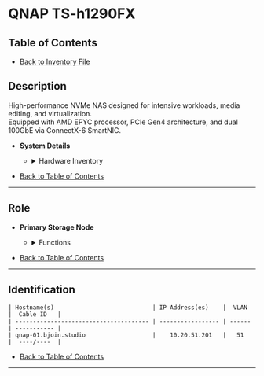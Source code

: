 # QNAP TS-h1290FX

## Table of Contents

- [Back to Inventory File](../inventory.md)

## Description
High-performance NVMe NAS designed for intensive workloads, media editing, and virtualization.  
Equipped with AMD EPYC processor, PCIe Gen4 architecture, and dual 100GbE via ConnectX-6 SmartNIC.

- **System Details**
    - <details>
        <summary>Hardware Inventory</summary>

        <details>
        <summary>CPU</summary>

            - AMD EPYC™ 7232P / 7302P  
            - Up to 16 cores, 32 threads  
            - 64-bit x86 architecture with AES-NI

        </details>

        <details>
        <summary>Memory</summary>

            - 64GB DDR4 ECC RDIMM (8×8GB)  
            - Max supported: 1TB (8×128GB)

        </details>

        <details>
        <summary>Storage</summary>

            - 12× 2.5" U.2 NVMe PCIe Gen4 x4 / SATA SSD bays  
            - Hot-swappable  
            - SSD cache acceleration supported  
            - Dual boot OS protection (5GB flash)

        </details>

        <details>
        <summary>Network Interfaces</summary>

            - 2× 100GbE via [ConnectX-6 SmartNIC](https://www.nvidia.com/en-us/networking/ethernet-adapters/connectx-6-dx/)  
            - 2× 25GbE SFP28  
            - 2× 2.5GbE RJ45  
            - Jumbo frame support

        </details>

        <details>
        <summary>PCIe Expansion</summary>

            - 4× PCIe Gen4 slots (3× x16, 1× x8)  
            - GPU pass-through and SR-IOV supported

        </details>

        <details>
        <summary>Power & Cooling</summary>

            - 750W PSU  
            - 2× 92mm fans  
            - Typical consumption: ~134W

        </details>

        <details>
        <summary>Form Factor</summary>

            - Tower chassis  
            - Dimensions: 150 × 368 × 362 mm  
            - Weight: 10.4 kg

        </details>

        <details>
        <summary>Operating System</summary>

            - QTS Hero (ZFS-based)  
            - [Manual](https://docs.qnap.com/operating-system/quts-hero/5.0.x/en-us/)

        </details>

    </details>

- [Back to Table of Contents](#table-of-contents)

---

## Role
- **Primary Storage Node**
    - <details>
        <summary>Functions</summary>

        - High-speed NVMe storage for VMs and media workflows  
        - ZFS snapshots, deduplication, and compression  
        - iSCSI, NFS, SMB, and S3-compatible object storage  
        - Backup target for infrastructure servers

        </details>
    </details>

- [Back to Table of Contents](#table-of-contents)

---

## Identification
```
| Hostname(s)                            | IP Address(es)    |  VLAN  |  Cable ID   |
| -------------------------------------- | ----------------- | ------ | ----------- |
| qnap-01.bjoin.studio                   |    10.20.51.201   |   51   |  ----/----  |
```

- [Back to Table of Contents](#table-of-contents)

---
